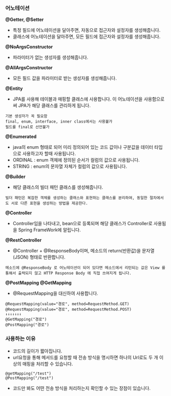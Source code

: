 ### 어노테이션

**@Getter, @Setter**

- 특정 필드에 어노테이션을 달아주면, 자동으로 접근자와 설정자를 생성해줍니다.
- 클래스에 어노테이션을 달아주면, 모든 필드에 접근자와 설정자를 생성해줍니다.

**@NoArgsConstructor**
- 파라미터가 없는 생성자를 생성해줍니다.

**@AllArgsConstructor**
- 모든 필드 값을 파라미터로 받는 생성자를 생성해줍니다.

**@Entity**
- JPA를 사용해 테이블과 매핑할 클래스에 사용합니다. 이 어노테이션을 사용함으로써 JPA가 해당 클래스를 관리하게 됩니다.
```
기본 생성자가 꼭 필요함
final, enum, interface, inner class에서는 사용불가
필드를 final로 선언불가
```
**@Enumerated**
- java의 enum 형태로 되어 미리 정의되어 있는 코드 값이나 구분값을 데이터 타입으로 사용하고자 할때 사용됩니다.
- ORDINAL : enum 객체에 정의된 순서가 컬럼의 값으로 사용됩니다.
- STRING : enum의 문자열 자체가 컬럼의 값으로 사용됩니다.

**@Builder**
- 해당 클래스의 빌더 패턴 클래스를 생성해줍니다.

```빌더 패턴은 복잡한 객체를 생성하는 클래스와 표현하는 클래스를 분리하여, 동일한 절차에서도 서로 다른 표현을 생성하는 방법을 제공한다.```

**@Controller**
- Controller임을 나타내고, bean으로 등록되며 해당 클래스가 Controller로 사용됨을 Spring FrameWork에 알립니다.

**@RestController**
- @Controller + @ResponseBody이며, 메소드의 return(반환값)을 문자열(JSON) 형태로 반환합니다.

```
메소드에 @ResponseBody 로 어노테이션이 되어 있다면 메소드에서 리턴되는 값은 View 를 통해서 출력되지 않고 HTTP Response Body 에 직접 쓰여지게 됩니다. 
```

**@PostMapping @GetMapping**
- @RequestMapping을 대신하여 사용합니다.

```
@RequestMapping(value="경로", method=RequestMethod.GET)
@RequestMapping(value="경로", method=RequestMethod.POST)
↓↓↓↓↓↓↓
@GetMapping("경로")
@PostMapping("경로")
```

### 사용하는 이유
- 코드의 길이가 짧아집니다.
- url요청을 통해 메서드를 요청할 때 전송 방식을 명시하면 하나의 Url로도 두 개 이상의 매핑을 처리할 수 있습니다.

```
@getMapping("/test")
@PostMapping("/test")
```

- 코드만 봐도 어떤 전송 방식을 처리하는지 확인할 수 있는 장점이 있습니다.
